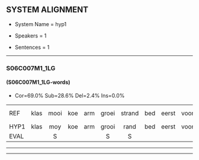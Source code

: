 
## SYSTEM ALIGNMENT

- System Name = hyp1

- Speakers = 1

- Sentences = 1

---

### S06C007M1_1LG

#### (S06C007M1_1LG-words)

- Cor=69.0%	Sub=28.6%	Del=2.4%	Ins=0.0%

|  |  |  |  |  |  |  |  |  |  |  |  |  |  |  |  |  |  |  |  |  |  |  |  |  |  |  |  |  |  |  |  |  |  |  |  |  |  |  |  |  |  |  |
|:--- |:---:|:---:|:---:|:---:|:---:|:---:|:---:|:---:|:---:|:---:|:---:|:---:|:---:|:---:|:---:|:---:|:---:|:---:|:---:|:---:|:---:|:---:|:---:|:---:|:---:|:---:|:---:|:---:|:---:|:---:|:---:|:---:|:---:|:---:|:---:|:---:|:---:|:---:|:---:|:---:|:---:|:---:|
| REF | klas | mooi | koe | arm | groei | strand | bed | eerst | voor | draai | sjaal | herfst | duur | straat | leeuw | clown | hoek | krant | hout | vriend | gauw | chips | groen | feest | reis | jas | huis | paard | vijf | * | muts | nieuw | kind | bang | oog | zacht | schoen | plas | neus | knoop | *(plak) | plank |
| HYP1 | klas | moy | koe | arm | grooi | rand | bed | eerst | voor | draai | gaal | herfst | duur | straat | leeuw | klauwen | hoek | krant | gad | vriend | guw | chips | groen | feest | grijs | jas | huis | airt | vijf | mu | mutch | nieuw | kind | bang | oog | zacht | schoen | plas | neus | knoop |  | plakplank |
| EVAL |  | S |  |  | S | S |  |  |  |  | S |  |  |  |  | S |  |  | S |  | S |  |  |  | S |  |  | S |  | S | S |  |  |  |  |  |  |  |  |  | D | S |
---

---
